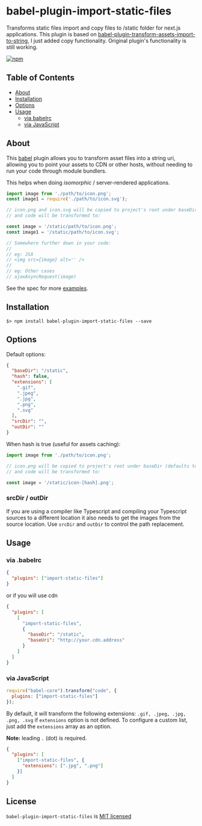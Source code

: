# babel-plugin-import-static-files
Transforms static files import and copy files to /static folder for next.js applications. 
This plugin is based on [babel-plugin-transform-assets-import-to-string](https://github.com/yeojz/babel-plugin-transform-assets-import-to-string), I just added copy functionality. 
Original plugin's functionality is still working.

[![npm][npm-badge]][npm-link]

## Table of Contents

-   [About](#about)
-   [Installation](#installation)
-   [Options](#options)
-   [Usage](#usage)
    -   [via babelrc](#via-babelrc)
    -   [via JavaScript](#via-javascript)

## About

This [babel](https://babeljs.io/) plugin allows you to transform asset files into a string uri, allowing you to point your assets to CDN or other hosts, without needing to run your code through module bundlers.

This helps when doing _isomorphic_ / server-rendered applications.

```js
import image from './path/to/icon.png';
const image1 = require('./path/to/icon.svg');

// icon.png and icon.svg will be copied to project's root under baseDir (defaults to "/static") folder
// and code will be transformed to:

const image = '/static/path/to/icon.png';
const image1 = '/static/path/to/icon.svg';

// Somewhere further down in your code:
//
// eg: JSX
// <img src={image} alt='' />
//
// eg: Other cases
// ajaxAsyncRequest(image)
```

See the spec for more [examples](https://github.com/ahalimkara/babel-plugin-import-static-files/blob/master/test/index.spec.js).

## Installation

```
$> npm install babel-plugin-import-static-files --save
```

## Options

Default options:
```json
{
  "baseDir": "/static",
  "hash": false,
  "extensions": [
    ".gif",
    ".jpeg",
    ".jpg",
    ".png",
    ".svg"
  ],
  "srcDir": "",
  "outDir": ""
}
```

When hash is true (useful for assets caching):
```js
import image from './path/to/icon.png';

// icon.png will be copied to project's root under baseDir (defaults to "/static") folder
// and code will be transformed to:

const image = '/static/icon-[hash].png';
```

### srcDir / outDir

If you are using a compiler like Typescript and compiling your Typescript sources to a
different location it also needs to get the images from the source location. Use `srcDir` and `outDir`
to control the path replacement. 

## Usage

### via .babelrc
```json
{
  "plugins": ["import-static-files"]
}
```
or if you will use cdn
```json
{
  "plugins": [
    [
      "import-static-files", 
      {
        "baseDir": "/static",
        "baseUri": "http://your.cdn.address"
      }
    ]
  ]
}
```

### via JavaScript

```js
require("babel-core").transform("code", {
  plugins: ["import-static-files"]
});
```

By default, it will transform the following extensions: `.gif, .jpeg, .jpg, .png, .svg` if `extensions` option is not defined. To configure a custom list, just add the `extensions` array as an option.

__Note:__ leading `.` (dot) is required.

```json
{
  "plugins": [
    ["import-static-files", {
      "extensions": [".jpg", ".png"]
    }]
  ]
}
```

## License

`babel-plugin-import-static-files` is [MIT licensed](./LICENSE)

[npm-badge]: https://img.shields.io/npm/v/babel-plugin-import-static-files.svg?style=flat-square
[npm-link]: https://www.npmjs.com/package/babel-plugin-import-static-files
